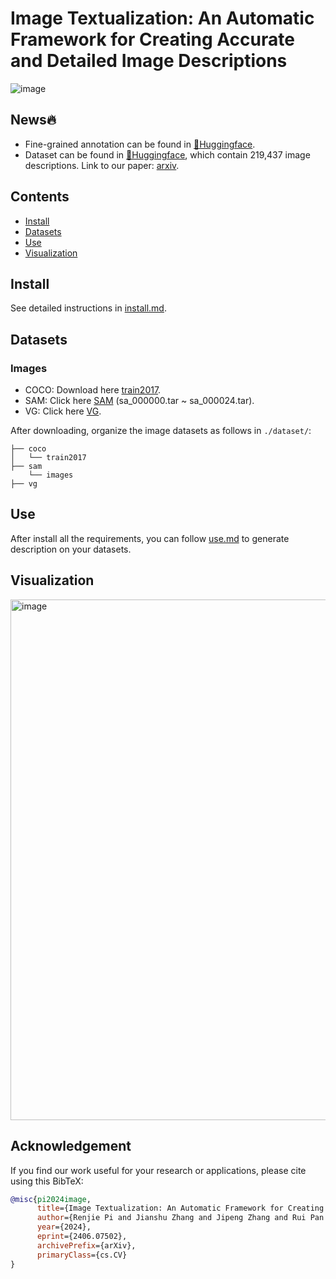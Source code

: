 # Image Textualization: An Automatic Framework for Creating Accurate and Detailed Image Descriptions
![image](https://github.com/sterzhang/image-textualization/assets/119802220/c72ff11a-2b39-4e20-88b5-d3f0d8f9eb42)


## News🔥 
- Fine-grained annotation can be found in [🤗Huggingface](https://huggingface.co/datasets/Sterzhang/image-textualization/).
- Dataset can be found in [🤗Huggingface](https://huggingface.co/datasets/Sterzhang/image-textualization/), which contain 219,437 image descriptions. Link to our paper: [arxiv](https://arxiv.org/pdf/2406.07502).

## Contents
- [Install](#install)
- [Datasets](#datasets)
- [Use](#use)
- [Visualization](#visualization)

## Install
See detailed instructions in [install.md](https://github.com/sterzhang/image-textualization/blob/main/docs/install.md).

## Datasets
### Images
- COCO: Download here [train2017](http://images.cocodataset.org/zips/train2017.zip). 
- SAM: Click here [SAM](https://ai.meta.com/datasets/segment-anything-downloads/) (sa_000000.tar ~ sa_000024.tar).
- VG: Click here [VG](https://homes.cs.washington.edu/~ranjay/visualgenome/api.html).

After downloading, organize the image datasets as follows in `./dataset/`:
```
├── coco
│   └── train2017
├── sam
    └── images
├── vg
```

## Use
After install all the requirements, you can follow [use.md](https://github.com/sterzhang/image-textualization/blob/main/docs/use.md) to generate description on your datasets.


## Visualization
<img width="833" alt="image" src="https://github.com/sterzhang/image-textualization/assets/119802220/9562860a-96b6-4253-9305-d133161eea70">


## Acknowledgement

If you find our work useful for your research or applications, please cite using this BibTeX:
```bibtex
@misc{pi2024image,
      title={Image Textualization: An Automatic Framework for Creating Accurate and Detailed Image Descriptions}, 
      author={Renjie Pi and Jianshu Zhang and Jipeng Zhang and Rui Pan and Zhekai Chen and Tong Zhang},
      year={2024},
      eprint={2406.07502},
      archivePrefix={arXiv},
      primaryClass={cs.CV}
}
```
